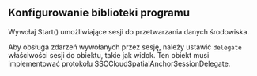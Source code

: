 ## <a name="setting-up-the-library"></a>Konfigurowanie biblioteki programu

Wywołaj Start() umożliwiające sesji do przetwarzania danych środowiska.

Aby obsługa zdarzeń wywołanych przez sesję, należy ustawić `delegate` właściwości sesji do obiektu, takie jak widok. Ten obiekt musi implementować protokołu SSCCloudSpatialAnchorSessionDelegate.
